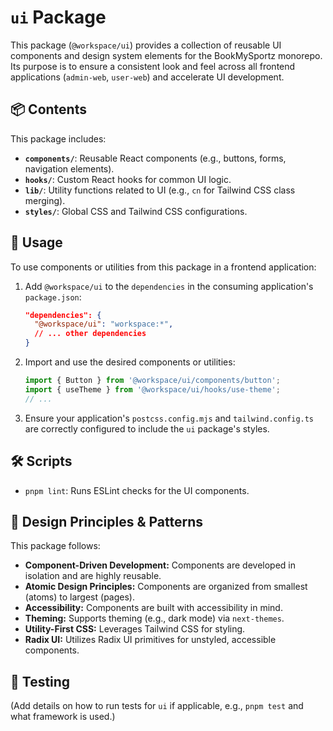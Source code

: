 # `ui` Package

This package (`@workspace/ui`) provides a collection of reusable UI components and design system elements for the BookMySportz monorepo. Its purpose is to ensure a consistent look and feel across all frontend applications (`admin-web`, `user-web`) and accelerate UI development.

## 📦 Contents

This package includes:

*   **`components/`**: Reusable React components (e.g., buttons, forms, navigation elements).
*   **`hooks/`**: Custom React hooks for common UI logic.
*   **`lib/`**: Utility functions related to UI (e.g., `cn` for Tailwind CSS class merging).
*   **`styles/`**: Global CSS and Tailwind CSS configurations.

## 🚀 Usage

To use components or utilities from this package in a frontend application:

1.  Add `@workspace/ui` to the `dependencies` in the consuming application's `package.json`:
    ```json
    "dependencies": {
      "@workspace/ui": "workspace:*",
      // ... other dependencies
    }
    ```
2.  Import and use the desired components or utilities:
    ```typescript
    import { Button } from '@workspace/ui/components/button';
    import { useTheme } from '@workspace/ui/hooks/use-theme';
    // ...
    ```
3.  Ensure your application's `postcss.config.mjs` and `tailwind.config.ts` are correctly configured to include the `ui` package's styles.

## 🛠️ Scripts

*   `pnpm lint`: Runs ESLint checks for the UI components.

## 🎨 Design Principles & Patterns

This package follows:

*   **Component-Driven Development:** Components are developed in isolation and are highly reusable.
*   **Atomic Design Principles:** Components are organized from smallest (atoms) to largest (pages).
*   **Accessibility:** Components are built with accessibility in mind.
*   **Theming:** Supports theming (e.g., dark mode) via `next-themes`.
*   **Utility-First CSS:** Leverages Tailwind CSS for styling.
*   **Radix UI:** Utilizes Radix UI primitives for unstyled, accessible components.

## 🧪 Testing

(Add details on how to run tests for `ui` if applicable, e.g., `pnpm test` and what framework is used.)
